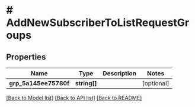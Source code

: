 # # AddNewSubscriberToListRequestGroups

## Properties

Name | Type | Description | Notes
------------ | ------------- | ------------- | -------------
**grp_5a145ee75780f** | **string[]** |  | [optional]

[[Back to Model list]](../../README.md#models) [[Back to API list]](../../README.md#endpoints) [[Back to README]](../../README.md)
